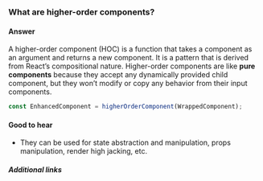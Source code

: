 ### What are higher-order components?

#### Answer

A higher-order component (HOC) is a function that takes a component as an argument and returns a new component. It is a pattern that is derived from React’s compositional nature. Higher-order components are like **pure components** because they accept any dynamically provided child component, but they won’t modify or copy any behavior from their input components.

```jsx
const EnhancedComponent = higherOrderComponent(WrappedComponent);
```


#### Good to hear

* They can be used for state abstraction and manipulation, props manipulation, render high jacking, etc.

##### Additional links


<!-- tags: (react) -->

<!-- expertise: (2) -->

